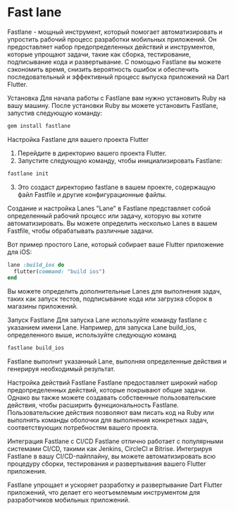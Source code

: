 # Fast lane
Fastlane - мощный инструмент, который помогает автоматизировать и упростить рабочий процесс разработки мобильных приложений. Он предоставляет набор предопределенных действий и инструментов, которые упрощают задачи, такие как сборка, тестирование, подписывание кода и развертывание. С помощью Fastlane вы можете сэкономить время, снизить вероятность ошибок и обеспечить последовательный и эффективный процесс выпуска приложений на Dart Flutter.

Установка
Для начала работы с Fastlane вам нужно установить Ruby на вашу машину. После установки Ruby вы можете установить Fastlane, запустив следующую команду:
```bash
gem install fastlane
```
Настройка Fastlane для вашего проекта Flutter
1. Перейдите в директорию вашего проекта Flutter.
2. Запустите следующую команду, чтобы инициализировать Fastlane:
```bash
fastlane init
```
3. Это создаст директорию fastlane в вашем проекте, содержащую файл Fastfile и другие конфигурационные файлы.

Создание и настройка Lanes
"Lane" в Fastlane представляет собой определенный рабочий процесс или задачу, которую вы хотите автоматизировать. Вы можете определить несколько Lanes в вашем Fastfile, чтобы обрабатывать различные задачи.

Вот пример простого Lane, который собирает ваше Flutter приложение для iOS:
```ruby
lane :build_ios do
  flutter(command: "build ios")
end
```
Вы можете определить дополнительные Lanes для выполнения задач, таких как запуск тестов, подписывание кода или загрузка сборок в магазины приложений.

Запуск Fastlane
Для запуска Lane используйте команду fastlane с указанием имени Lane. Например, для запуска Lane build_ios, определенного выше, используйте следующую команд
```bash
fastlane build_ios
```
Fastlane выполнит указанный Lane, выполняя определенные действия и генерируя необходимый результат.

Настройка действий Fastlane
Fastlane предоставляет широкий набор предопределенных действий, которые покрывают общие задачи. Однако вы также можете создавать собственные пользовательские действия, чтобы расширить функциональность Fastlane. Пользовательские действия позволяют вам писать код на Ruby или выполнять команды оболочки для выполнения конкретных задач, соответствующих потребностям вашего проекта.

Интеграция Fastlane с CI/CD
Fastlane отлично работает с популярными системами CI/CD, такими как Jenkins, CircleCI и Bitrise. Интегрируя Fastlane в вашу CI/CD-пайплайну, вы можете автоматизировать всю процедуру сборки, тестирования и развертывания вашего Flutter приложения.

Fastlane упрощает и ускоряет разработку и развертывание Dart Flutter приложений, что делает его неотъемлемым инструментом для разработчиков мобильных приложений.